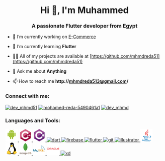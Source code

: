 <h1 align="center">Hi 👋, I'm Muhammed</h1>
<h3 align="center">A passionate Flutter developer from Egypt</h3>

- 🔭 I’m currently working on [E-Commerce](https://github.com/ahmed-hady-dev/my_orders)

- 🌱 I’m currently learning **Flutter**

- 👨‍💻 All of my projects are available at [https://github.com/mhmdreda51](https://github.com/mhmdreda51)

- 💬 Ask me about **Anything**

- 📫 How to reach me **http://mhmdreda513@gmail.com/**

<h3 align="left">Connect with me:</h3>
<p align="left">
<a href="https://twitter.com/dev_mhmd51" target="blank"><img align="center" src="https://cdn.jsdelivr.net/npm/simple-icons@3.0.1/icons/twitter.svg" alt="dev_mhmd51" height="30" width="40" /></a>
<a href="https://linkedin.com/in/mohamed-reda-5490461a1" target="blank"><img align="center" src="https://cdn.jsdelivr.net/npm/simple-icons@3.0.1/icons/linkedin.svg" alt="mohamed-reda-5490461a1" height="30" width="40" /></a>
<a href="https://instagram.com/dev_mhmd" target="blank"><img align="center" src="https://cdn.jsdelivr.net/npm/simple-icons@3.0.1/icons/instagram.svg" alt="dev_mhmd" height="30" width="40" /></a>
</p>

<h3 align="left">Languages and Tools:</h3>
<p align="left"> <a href="https://developer.android.com" target="_blank"> <img src="https://raw.githubusercontent.com/devicons/devicon/master/icons/android/android-original-wordmark.svg" alt="android" width="40" height="40"/> </a> <a href="https://www.w3schools.com/cpp/" target="_blank"> <img src="https://raw.githubusercontent.com/devicons/devicon/master/icons/cplusplus/cplusplus-original.svg" alt="cplusplus" width="40" height="40"/> </a> <a href="https://www.w3schools.com/cs/" target="_blank"> <img src="https://raw.githubusercontent.com/devicons/devicon/master/icons/csharp/csharp-original.svg" alt="csharp" width="40" height="40"/> </a> <a href="https://dart.dev" target="_blank"> <img src="https://www.vectorlogo.zone/logos/dartlang/dartlang-icon.svg" alt="dart" width="40" height="40"/> </a> <a href="https://firebase.google.com/" target="_blank"> <img src="https://www.vectorlogo.zone/logos/firebase/firebase-icon.svg" alt="firebase" width="40" height="40"/> </a> <a href="https://flutter.dev" target="_blank"> <img src="https://www.vectorlogo.zone/logos/flutterio/flutterio-icon.svg" alt="flutter" width="40" height="40"/> </a> <a href="https://git-scm.com/" target="_blank"> <img src="https://www.vectorlogo.zone/logos/git-scm/git-scm-icon.svg" alt="git" width="40" height="40"/> </a> <a href="https://www.adobe.com/in/products/illustrator.html" target="_blank"> <img src="https://www.vectorlogo.zone/logos/adobe_illustrator/adobe_illustrator-icon.svg" alt="illustrator" width="40" height="40"/> </a> <a href="https://www.java.com" target="_blank"> <img src="https://raw.githubusercontent.com/devicons/devicon/master/icons/java/java-original.svg" alt="java" width="40" height="40"/> </a> <a href="https://www.linux.org/" target="_blank"> <img src="https://raw.githubusercontent.com/devicons/devicon/master/icons/linux/linux-original.svg" alt="linux" width="40" height="40"/> </a> <a href="https://www.mongodb.com/" target="_blank"> <img src="https://raw.githubusercontent.com/devicons/devicon/master/icons/mongodb/mongodb-original-wordmark.svg" alt="mongodb" width="40" height="40"/> </a> <a href="https://www.mysql.com/" target="_blank"> <img src="https://raw.githubusercontent.com/devicons/devicon/master/icons/mysql/mysql-original-wordmark.svg" alt="mysql" width="40" height="40"/> </a> <a href="https://www.oracle.com/" target="_blank"> <img src="https://raw.githubusercontent.com/devicons/devicon/master/icons/oracle/oracle-original.svg" alt="oracle" width="40" height="40"/> </a> <a href="https://www.adobe.com/products/xd.html" target="_blank"> <img src="https://cdn.worldvectorlogo.com/logos/adobe-xd.svg" alt="xd" width="40" height="40"/> </a> </p>
